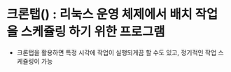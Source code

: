 # 크론탭() : 리눅스 운영 체제에서 배치 작업을 스케쥴링 하기 위한 프로그램

- 크론탭을 활용하면 특정 시각에 작업이 실행되게끔 할 수도 있고, 정기적인 작업 스케쥴링이 가능


